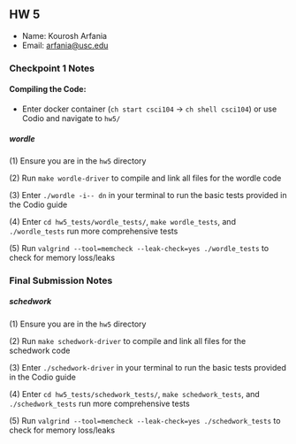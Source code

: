 ## HW 5

 - Name: Kourosh Arfania
 - Email: arfania@usc.edu

### Checkpoint 1 Notes

#### Compiling the Code:

- Enter docker container (`ch start csci104` -> `ch shell csci104`) or use Codio and navigate to `hw5/`

##### wordle
(1) Ensure you are in the `hw5` directory

(2) Run `make wordle-driver` to compile and link all files for the wordle code

(3) Enter `./wordle -i-- dn` in your terminal to run the basic tests provided in the Codio guide

(4) Enter `cd hw5_tests/wordle_tests/`, `make wordle_tests`, and `./wordle_tests` run more comprehensive tests

(5) Run `valgrind --tool=memcheck --leak-check=yes ./wordle_tests` to check for memory loss/leaks

### Final Submission Notes
##### schedwork
(1) Ensure you are in the `hw5` directory

(2) Run `make schedwork-driver` to compile and link all files for the schedwork code

(3) Enter `./schedwork-driver` in your terminal to run the basic tests provided in the Codio guide

(4) Enter `cd hw5_tests/schedwork_tests/`, `make schedwork_tests`, and `./schedwork_tests` run more comprehensive tests

(5) Run `valgrind --tool=memcheck --leak-check=yes ./schedwork_tests` to check for memory loss/leaks
